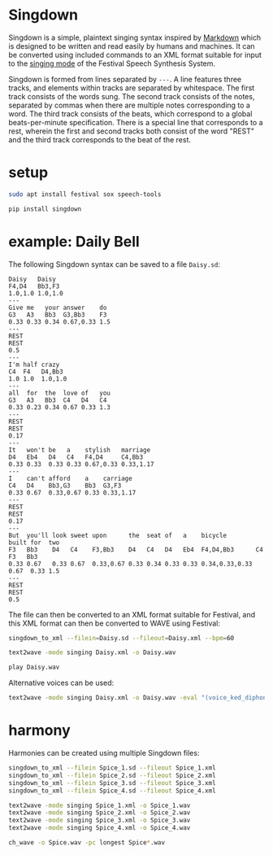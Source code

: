 # Singdown

Singdown is a simple, plaintext singing syntax inspired by [Markdown](https://en.wikipedia.org/wiki/Markdown) which is designed to be written and read easily by humans and machines. It can be converted using included commands to an XML format suitable for input to the [singing mode](http://zeehio.github.io/festival/doc/Singing-Synthesis.html) of the Festival Speech Synthesis System.

Singdown is formed from lines separated by `---`. A line features three tracks, and elements within tracks are separated by whitespace. The first track consists of the words sung. The second track consists of the notes, separated by commas when there are multiple notes corresponding to a word. The third track consists of the beats, which correspond to a global beats-per-minute specification. There is a special line that corresponds to a rest, wherein the first and second tracks both consist of the word "REST" and the third track corresponds to the beat of the rest.

# setup

```Bash
sudo apt install festival sox speech-tools

pip install singdown
```

# example: Daily Bell

The following Singdown syntax can be saved to a file `Daisy.sd`:

```
Daisy   Daisy
F4,D4   Bb3,F3
1.0,1.0 1.0,1.0
---
Give me   your answer    do
G3   A3   Bb3  G3,Bb3    F3
0.33 0.33 0.34 0.67,0.33 1.5
---
REST
REST 
0.5
---
I'm half crazy 
C4  F4   D4,Bb3
1.0 1.0  1.0,1.0
---
all  for  the  love of   you
G3   A3   Bb3  C4   D4   C4
0.33 0.23 0.34 0.67 0.33 1.3
---
REST
REST
0.17
---
It   won't be   a    stylish   marriage
D4   Eb4   D4   C4   F4,D4     C4,Bb3
0.33 0.33  0.33 0.33 0.67,0.33 0.33,1.17
---
I    can't afford    a    carriage
C4   D4    Bb3,G3    Bb3  G3,F3
0.33 0.67  0.33,0.67 0.33 0.33,1.17
---
REST
REST
0.17
---
But  you'll look sweet upon      the  seat of   a    bicycle        built for  two
F3   Bb3    D4   C4    F3,Bb3    D4   C4   D4   Eb4  F4,D4,Bb3      C4    F3   Bb3
0.33 0.67   0.33 0.67  0.33,0.67 0.33 0.34 0.33 0.33 0.34,0.33,0.33 0.67  0.33 1.5
---
REST
REST 
0.5
```

The file can then be converted to an XML format suitable for Festival, and this XML format can then be converted to WAVE using Festival:

```Bash
singdown_to_xml --filein=Daisy.sd --fileout=Daisy.xml --bpm=60

text2wave -mode singing Daisy.xml -o Daisy.wav

play Daisy.wav
```

Alternative voices can be used:

```Bash
text2wave -mode singing Daisy.xml -o Daisy.wav -eval "(voice_ked_diphone)"
```

# harmony

Harmonies can be created using multiple Singdown files:

```Bash
singdown_to_xml --filein Spice_1.sd --fileout Spice_1.xml
singdown_to_xml --filein Spice_2.sd --fileout Spice_2.xml
singdown_to_xml --filein Spice_3.sd --fileout Spice_3.xml
singdown_to_xml --filein Spice_4.sd --fileout Spice_4.xml

text2wave -mode singing Spice_1.xml -o Spice_1.wav
text2wave -mode singing Spice_2.xml -o Spice_2.wav
text2wave -mode singing Spice_3.xml -o Spice_3.wav
text2wave -mode singing Spice_4.xml -o Spice_4.wav

ch_wave -o Spice.wav -pc longest Spice*.wav
```

